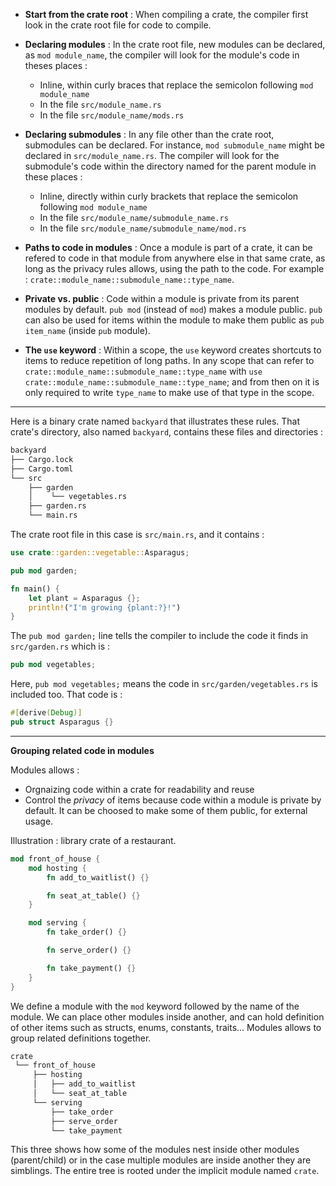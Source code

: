 - **Start from the crate root** : When compiling a crate, the compiler first look in the crate root file for code to compile.

- **Declaring modules** : In the crate root file, new modules can be declared, as `mod module_name`, the compiler will look for the module's
  code in theses places :
  - Inline, within curly braces that replace the semicolon following `mod module_name`
  - In the file `src/module_name.rs`
  - In the file `src/module_name/mods.rs`

- **Declaring submodules** : In any file other than the crate root, submodules can be declared. For instance, `mod submodule_name` might be
declared in `src/module_name.rs`. The compiler will look for the submodule's code within the directory named for the parent module in these places :
  - Inline, directly within curly brackets that replace the semicolon following `mod module_name`
  - In the file `src/module_name/submodule_name.rs`
  - In the file `src/module_name/submodule_name/mod.rs`

- **Paths to code in modules** : Once a module is part of a crate, it can be refered to code in that module from anywhere else in that same crate,
  as long as the privacy rules allows, using the path to the code. For example : `crate::module_name::submodule_name::type_name`.

- **Private vs. public** : Code within a module is private from its parent modules by default. `pub mod` (instead of `mod`) makes a module
  public. `pub` can also be used for items within the module to make them public as `pub item_name` (inside `pub` module).

- **The `use` keyword** : Within a scope, the `use` keyword creates shortcuts to items to reduce repetition of long paths. In any scope that can refer to
  `crate::module_name::submodule_name::type_name` with `use crate::module_name::submodule_name::type_name`; and from then on it is only required to write `type_name`
  to make use of that type in the scope.

---

Here is a binary crate named `backyard` that illustrates these rules. That crate's directory, also named `backyard`, contains these files and directories :

```txt
backyard
├── Cargo.lock
├── Cargo.toml
└── src
    ├── garden
    │    └── vegetables.rs
    ├── garden.rs
    └── main.rs
```

The crate root file in this case is `src/main.rs`, and it contains :

```rust
use crate::garden::vegetable::Asparagus;

pub mod garden;

fn main() {
    let plant = Asparagus {};
    println!("I'm growing {plant:?}!")
}
```

The `pub mod garden;` line tells the compiler to include the code it finds in `src/garden.rs` which is :

```rust
pub mod vegetables;
```

Here, `pub mod vegetables;` means the code in `src/garden/vegetables.rs` is included too. That code is :

```rust
#[derive(Debug)]
pub struct Asparagus {}
```

---

**Grouping related code in modules**

Modules allows :
- Orgnaizing code within a crate for readability and reuse
- Control the *privacy* of items because code within a module is private by default. It can be choosed to make some of them public, for external usage.

Illustration : library crate of a restaurant.

```rust
mod front_of_house {
    mod hosting {
        fn add_to_waitlist() {}

        fn seat_at_table() {}
    }

    mod serving {
        fn take_order() {}

        fn serve_order() {}

        fn take_payment() {}
    }
}
```

We define a module with the `mod` keyword followed by the name of the module.
We can place other modules inside another, and can hold definition of other items such as structs, enums, constants, traits...
Modules allows to group related definitions together.

```txt
crate
 └── front_of_house
     ├── hosting
     │   ├── add_to_waitlist
     │   └── seat_at_table
     └── serving
         ├── take_order
         ├── serve_order
         └── take_payment
```

This three shows how some of the modules nest inside other modules (parent/child) or in the case multiple modules are inside another they are simblings.
The entire tree is rooted under the implicit module named `crate`.
